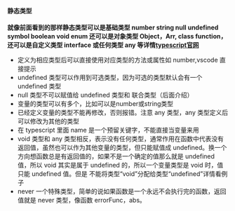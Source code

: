 #### 静态类型
__就像前面看到的那样静态类型可以是基础类型 number string null undefined symbol boolean void enum 还可以是对象类型 Object，Arr, class function，还可以是自定义类型 interface 或任何类型 any 等详情[typescript官网](https://www.typescriptlang.org/)__

* 定义为相应类型后可以直接使用对应类型的方法或属性如 number,vscode 直接提示
* undefined 类型可以作用到可选类型，因为可选的类型默认会有一个undefined 类型
* null 类型不可以赋值给 undefined 类型和 联合类型（后面介绍）
* 变量的类型可以有多个，比如可以是number或string类型 
* 已经定义变量的类型不能再修改，否则报错。注意 any 类型，any 类型定义后可以修改为其他的类型
* 在 typescript 里面 name 是一个预留关键字，不能直接当变量来用
* void 类型和 any 类型相反，表示没有任何类型，通常作用在函数中代表没有返回值，虽然也可以作为其他变量的类型，但只能赋值成  undefined。换一个方向想函数总是有返回值的，如果不是一个确定的值那么就是 undefined 值，所以 void 其实是属于 undefined 的，所以一个变量类型是 void 时，值只能 undefined 值。但是 不能将类型“void”分配给类型“undefined”详情看例子
* never 一个特殊类型，简单的说如果函数是一个永远不会执行完的函数，返回值就是 never 类型，像函数 errorFunc，abs。
